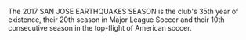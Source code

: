 The 2017 SAN JOSE EARTHQUAKES SEASON is the club's 35th year of existence, their 20th season in Major League Soccer and their 10th consecutive season in the top-flight of American soccer.
